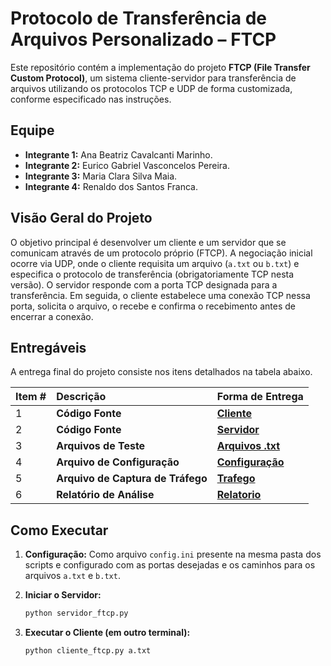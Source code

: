 # Protocolo de Transferência de Arquivos Personalizado – FTCP

Este repositório contém a implementação do projeto **FTCP (File Transfer Custom Protocol)**, um sistema cliente-servidor para transferência de arquivos utilizando os protocolos TCP e UDP de forma customizada, conforme especificado nas instruções.

## Equipe

*   **Integrante 1:** Ana Beatriz Cavalcanti Marinho.
*   **Integrante 2:** Eurico Gabriel Vasconcelos Pereira.
*   **Integrante 3:** Maria Clara Silva Maia.
*   **Integrante 4:** Renaldo dos Santos Franca.

## Visão Geral do Projeto

O objetivo principal é desenvolver um cliente e um servidor que se comunicam através de um protocolo próprio (FTCP). A negociação inicial ocorre via UDP, onde o cliente requisita um arquivo (`a.txt` ou `b.txt`) e especifica o protocolo de transferência (obrigatoriamente TCP nesta versão). O servidor responde com a porta TCP designada para a transferência. Em seguida, o cliente estabelece uma conexão TCP nessa porta, solicita o arquivo, o recebe e confirma o recebimento antes de encerrar a conexão.

## Entregáveis

A entrega final do projeto consiste nos itens detalhados na tabela abaixo. 

| Item # | Descrição                                      | Forma de Entrega                                                                                                                     |
| :----- | :--------------------------------------------- |:-------------------------------------------------------------------------------------------------------------------------------------|
| 1      | **Código Fonte**                               | **[Cliente](./cliente_ftcp.py)**                                                                                                     |
| 2      | **Código Fonte**                               | **[Servidor](./servidor_ftcp.py)**                                                                                                   |
| 3      | **Arquivos de Teste**                          | **[Arquivos .txt](./files)**                                                                                                         |
| 4      | **Arquivo de Configuração**                    | **[Configuração](./config.ini)**                                                                                                     |
| 5      | **Arquivo de Captura de Tráfego**              | **[Trafego](./trafego)**                                                                                                             |
| 6      | **Relatório de Análise**                       | **[Relatorio](https://docs.google.com/document/d/1MiDscv-REeZuapkRUEf21DZO_pAxs5ACqzQd-GlCgWU/edit?tab=t.0#heading=h.5qrndgaj6dwq)** |


## Como Executar

1.  **Configuração:** Como arquivo `config.ini` presente na mesma pasta dos scripts e configurado com as portas desejadas e os caminhos para os arquivos `a.txt` e `b.txt`.
2.  **Iniciar o Servidor:**
    
    ```bash
    python servidor_ftcp.py
    ```
3.  **Executar o Cliente (em outro terminal):**
    ```bash
    python cliente_ftcp.py a.txt
    ```
